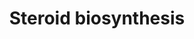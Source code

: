 ---
annotations:
- type: Pathway Ontology
  value: steroid hormone biosynthetic pathway
authors:
- MaintBot
- Andra
- Mkutmon
- Egonw
- Eweitz
description: ''
last-edited: 2022-02-14
organisms:
- Bos taurus
redirect_from:
- /index.php/Pathway:WP1024
- /instance/WP1024
schema-jsonld:
- '@context': https://schema.org/
  '@id': https://wikipathways.github.io/pathways/WP1024.html
  '@type': Dataset
  creator:
    '@type': Organization
    name: WikiPathways
  description: ''
  keywords:
  - Progesterone
  - Hydroxyprogesterone aldolase
  - 17-alpha-OH-Progesterone
  - Mineralocortocoid Synthesis
  - Testosterone
  - Androstenediol
  - F13B
  - HSD17B2
  - Glucocortocoid Synthesis
  - 17-alpha-OH-Pregnenolone
  - dehydroepiandrosterone
  - CPN1
  - Cholesterol
  - Estradiol
  - HSD17B7
  - Androstenedione
  - Estrone
  - HSD17B4
  - HSD3B
  - HSD17B1
  - CYP17A1
  - Dihydrotestosterone
  - HSD17B3
  - Pregnenolone
  license: CC0
  name: Steroid biosynthesis
seo: CreativeWork
title: Steroid biosynthesis
wpid: WP1024
---